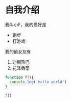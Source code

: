 # 自我介绍
我叫小F，我的爱好是
* 跑步
* 打游戏
 
 我的前女友有
1. 迪丽热巴
2. 花泽香菜

```javascript
function f(){
  console.log('hello world')
}

f()
```